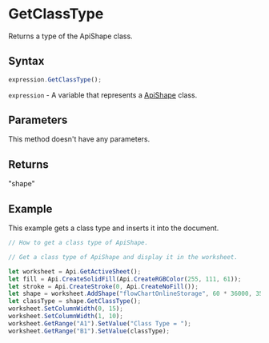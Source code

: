 # GetClassType

Returns a type of the ApiShape class.

## Syntax

```javascript
expression.GetClassType();
```

`expression` - A variable that represents a [ApiShape](../ApiShape.md) class.

## Parameters

This method doesn't have any parameters.

## Returns

"shape"

## Example

This example gets a class type and inserts it into the document.

```javascript editor-xlsx
// How to get a class type of ApiShape.

// Get a class type of ApiShape and display it in the worksheet.

let worksheet = Api.GetActiveSheet();
let fill = Api.CreateSolidFill(Api.CreateRGBColor(255, 111, 61));
let stroke = Api.CreateStroke(0, Api.CreateNoFill());
let shape = worksheet.AddShape("flowChartOnlineStorage", 60 * 36000, 35 * 36000, fill, stroke, 0, 2 * 36000, 2, 3 * 36000);
let classType = shape.GetClassType();
worksheet.SetColumnWidth(0, 15);
worksheet.SetColumnWidth(1, 10);
worksheet.GetRange("A1").SetValue("Class Type = ");
worksheet.GetRange("B1").SetValue(classType);
```
